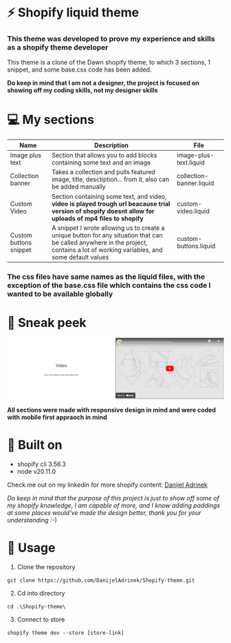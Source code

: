 # ⚡ Shopify liquid theme
### This theme was developed to prove my experience and skills as a shopify theme developer

This theme is a clone of the Dawn shopify theme, to which 3 sections, 1 snippet, and some base.css code has been added.

**Do keep in mind that I am not a designer, the project is focused on showing off my coding skills, not my designer skills**



# 💻 My sections

| Name | Description | File |
| ----------- | ----------- | ----------- |
| Image plus text | Section that allows you to add blocks containing some text and an image | image-plus-text.liquid |
| Collection banner | Takes a collection and pulls featured image, title, desctiption... from it, also can be added manually | collection-banner.liquid |
| Custom Video | Section containing some text, and video, **video is played trough url beacause trial version of shopify doesnt allow for uploads of mp4 files to shopify** | custom-video.liquid |
| Custom buttons snippet | A snippet I wrote allowing us to create a unique button for any situation that can be called anywhere in the project, contains a lot of working variables, and some default values | custom-buttons.liquid |

### The css files have same names as the liquid files, with the exception of the base.css file which contains the css code I wanted to be available globally



# 👀 Sneak peek

![Text on left, video on right, Shopify Custom video section](./assets/Video%20section.png)

**All sections were made with responsive design in mind and were coded with mobile first appraoch in mind**



# 🛑 Built on

- shopify cli 3.56.3 
- node v20.11.0

Check me out on my linkedin for more shopify content: [Danijel Adrinek](https://www.linkedin.com/in/danijel-adrinek-502237227/)

*Do keep in mind that the purpose of this project is just to show off some of my shopify knowledge, I am capable of more, and I know adding paddings at some places would've made the design better, thank you for your understanding* :-)



# 🚀 Usage

1. Clone the repository
```
git clone https://github.com/DanijelAdrinek/Shopify-theme.git
```

2. Cd into directory
```
cd .\Shopify-theme\
```

3. Connect to store
```
shopify theme dev --store [store-link]
```